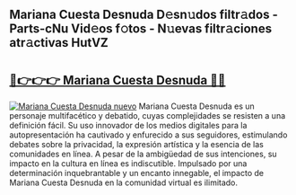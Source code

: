 ## Mariana Cuesta Desnuda D𝚎sn𝚞dos filtr𝚊dos - Parts-cNu Vid𝚎os f𝚘tos - N𝚞evas filtr𝚊ciones atr𝚊ctivas HutVZ

# <h2><a href="http://mb43tc.tromn.icu/?c=Mariana+Cuesta+Desnuda">🔗👉👉👉 Mariana Cuesta Desnuda 🔗🔗</a></h2>

[![Mariana Cuesta Desnuda nuevo](https://i.imgur.com/pEAQMta.gif)](http://mb43tc.tromn.icu/?c=Mariana+Cuesta+Desnuda)
Mariana Cuesta Desnuda es un personaje multifacético y debatido, cuyas complejidades se resisten a una definición fácil.  Su uso innovador de los medios digitales para la autopresentación ha cautivado y enfurecido a sus seguidores, estimulando debates sobre la privacidad, la expresión artística y la esencia de las comunidades en línea. A pesar de la ambigüedad de sus intenciones, su impacto en la cultura en línea es indiscutible. Impulsado por una determinación inquebrantable y un encanto innegable, el impacto de Mariana Cuesta Desnuda en la comunidad virtual es ilimitado.
